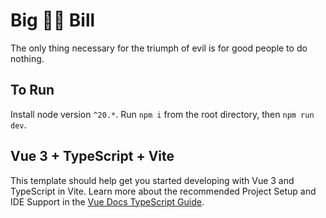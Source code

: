 # Big 🐘💩 Bill

The only thing necessary for the triumph of evil is for good people to do nothing.

## To Run

Install node version `^20.*`.  Run `npm i` from the root directory, then `npm run dev`. 

## Vue 3 + TypeScript + Vite

This template should help get you started developing with Vue 3 and TypeScript in Vite.
Learn more about the recommended Project Setup and IDE Support in the [Vue Docs TypeScript Guide](https://vuejs.org/guide/typescript/overview.html#project-setup).
